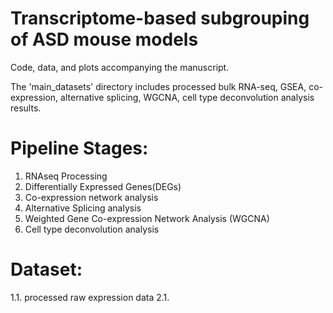 # Transcriptome-based subgrouping of ASD mouse models

Code, data, and plots accompanying the manuscript.

The 'main_datasets' directory includes processed bulk RNA-seq, GSEA, co-expression, alternative splicing, WGCNA, cell type deconvolution analysis results.


# Pipeline Stages:
1. RNAseq Processing
2. Differentially Expressed Genes(DEGs)
3. Co-expression network analysis
4. Alternative Splicing analysis
5. Weighted Gene Co-expression Network Analysis (WGCNA)
6. Cell type deconvolution analysis

# Dataset:
1.1. processed raw expression data
2.1. 



